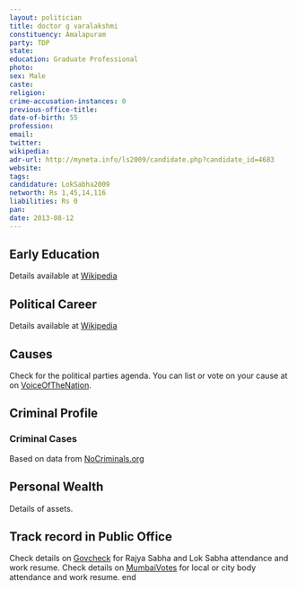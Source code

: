 ```yaml
---
layout: politician
title: doctor g varalakshmi
constituency: Amalapuram 
party: TDP
state: 
education: Graduate Professional
photo: 
sex: Male
caste: 
religion: 
crime-accusation-instances: 0
previous-office-title: 
date-of-birth: 55
profession: 
email: 
twitter: 
wikipedia: 
adr-url: http://myneta.info/ls2009/candidate.php?candidate_id=4683
website: 
tags: 
candidature: LokSabha2009
networth: Rs 1,45,14,116
liabilities: Rs 0
pan: 
date: 2013-08-12
---
```


## Early Education
Details available at [Wikipedia](http://www.wikipedia.org/wiki/)

## Political Career
Details available at [Wikipedia](http://www.wikipedia.org/wiki/)

## Causes 
Check for the political parties agenda. You can list or vote on your cause at on [VoiceOfTheNation](http://www.voiceofthenation.org).

## Criminal Profile

### Criminal Cases
Based on data from [NoCriminals.org](http://www.nocriminals.org)

## Personal Wealth
Details of assets.

## Track record in Public Office
Check details on [Govcheck](http://www.govcheck.org) for Rajya Sabha and Lok Sabha attendance and work resume. Check details on [MumbaiVotes](http://www.mumbaivotes.org) for local or city body attendance and work resume.
	end
